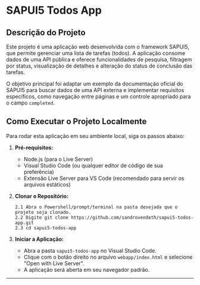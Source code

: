 # SAPUI5 Todos App

## Descrição do Projeto

Este projeto é uma aplicação web desenvolvida com o framework SAPUI5, que permite gerenciar uma lista de tarefas (todos). A aplicação consome dados de uma API pública e oferece funcionalidades de pesquisa, filtragem por status, visualização de detalhes e alteração do status de conclusão das tarefas.

O objetivo principal foi adaptar um exemplo da documentação oficial do SAPUI5 para buscar dados de uma API externa e implementar requisitos específicos, como navegação entre páginas e um controle apropriado para o campo `completed`.

## Como Executar o Projeto Localmente

Para rodar esta aplicação em seu ambiente local, siga os passos abaixo:

1.  **Pré-requisitos:**
    *   Node.js (para o Live Server)
    *   Visual Studio Code (ou qualquer editor de código de sua preferência)
    *   Extensão Live Server para VS Code (recomendado para servir os arquivos estáticos)
      
2.  **Clonar o Repositório:**
    ```
    2.1 Abra o Powershell/prompt/terminal na pasta desejada que o projeto seja clonado.
    2.2 Digite git clone https://github.com/sandrovendeth/sapui5-todos-app.git
    2.3 cd sapui5-todos-app
    ```
4.  **Iniciar a Aplicação:**
    *   Abra a pasta `sapui5-todos-app` no Visual Studio Code.
    *   Clique com o botão direito no arquivo `webapp/index.html` e selecione "Open with Live Server".
    *   A aplicação será aberta em seu navegador padrão.

---

